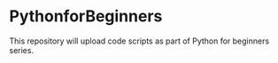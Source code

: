 # PythonforBeginners
This repository will upload code scripts as part of Python for beginners series.
